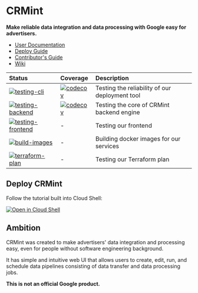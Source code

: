 # CRMint

**Make reliable data integration and data processing with Google easy for
advertisers.**

* [User Documentation](https://google.github.io/crmint)
* [Deploy Guide](https://github.com/google/crmint/wiki/Deploy-CRMint-on-Google-Cloud-Platform)
* [Contributor's Guide](https://github.com/google/crmint/wiki/Contributor's-Guide)
* [Wiki](https://github.com/google/crmint/wiki)


| Status | Coverage | Description |
| :----- | :--------- | :---------- |
| [![testing-cli](https://github.com/google/crmint/actions/workflows/testing-cli.yml/badge.svg?branch=master)](https://github.com/google/crmint/actions/workflows/testing-cli.yml) | [![codecov](https://codecov.io/gh/google/crmint/branch/master/graph/badge.svg?flag=cli)](https://codecov.io/gh/google/crmint) | Testing the reliability of our deployment tool |
| [![testing-backend](https://github.com/google/crmint/actions/workflows/testing-backend.yml/badge.svg?branch=master)](https://github.com/google/crmint/actions/workflows/testing-backend.yml) | [![codecov](https://codecov.io/gh/google/crmint/branch/master/graph/badge.svg?flag=backend)](https://codecov.io/gh/google/crmint) | Testing the core of CRMint backend engine |
| [![testing-frontend](https://github.com/google/crmint/actions/workflows/testing-frontend.yml/badge.svg?branch=master)](https://github.com/google/crmint/actions/workflows/testing-frontend.yml) | - | Testing our frontend |
| [![build-images](https://github.com/google/crmint/actions/workflows/build-images.yml/badge.svg?branch=master)](https://github.com/google/crmint/actions/workflows/build-images.yml) | - | Building docker images for our services |
| [![terraform-plan](https://github.com/google/crmint/actions/workflows/terraform.yml/badge.svg?branch=master)](https://github.com/google/crmint/actions/workflows/terraform.yml) | - | Testing our Terraform plan |

## Deploy CRMint

Follow the tutorial built into Cloud Shell:

[![Open in Cloud Shell](https://gstatic.com/cloudssh/images/open-btn.svg)](https://shell.cloud.google.com/cloudshell/editor?cloudshell_git_repo=https%3A%2F%2Fgithub.com%2Fgoogle%2Fcrmint&cloudshell_git_branch=master&cloudshell_tutorial=docs%2Fdocs%2Fquickstart%2Fcloudshell.md&show=terminal)

## Ambition

CRMint was created to make advertisers' data integration and processing easy,
even for people without software engineering background.

It has simple and intuitive web UI that allows users to create, edit, run,
and schedule data pipelines consisting of data transfer and data processing
jobs.

**This is not an official Google product.**
